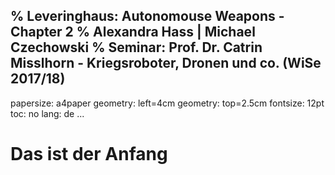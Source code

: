 % Leveringhaus: Autonomouse Weapons - Chapter 2
% Alexandra Hass | Michael Czechowski
% Seminar: Prof. Dr. Catrin Misslhorn - Kriegsroboter, Dronen und co. (WiSe 2017/18)
---
  papersize: a4paper
  geometry: left=4cm
  geometry: top=2.5cm
  fontsize: 12pt
  toc: no
  lang: de
...

# Das ist der Anfang
